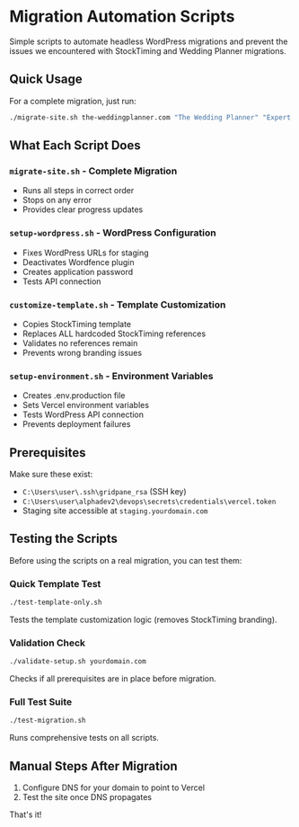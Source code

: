 # Migration Automation Scripts

Simple scripts to automate headless WordPress migrations and prevent the issues we encountered with StockTiming and Wedding Planner migrations.

## Quick Usage

For a complete migration, just run:

```bash
./migrate-site.sh the-weddingplanner.com "The Wedding Planner" "Expert Wedding Planning & Celebration Ideas"
```

## What Each Script Does

### `migrate-site.sh` - Complete Migration
- Runs all steps in correct order
- Stops on any error
- Provides clear progress updates

### `setup-wordpress.sh` - WordPress Configuration  
- Fixes WordPress URLs for staging
- Deactivates Wordfence plugin
- Creates application password
- Tests API connection

### `customize-template.sh` - Template Customization
- Copies StockTiming template
- Replaces ALL hardcoded StockTiming references
- Validates no references remain
- Prevents wrong branding issues

### `setup-environment.sh` - Environment Variables
- Creates .env.production file
- Sets Vercel environment variables  
- Tests WordPress API connection
- Prevents deployment failures

## Prerequisites

Make sure these exist:
- `C:\Users\user\.ssh\gridpane_rsa` (SSH key)
- `C:\Users\user\alphadev2\devops\secrets\credentials\vercel.token`
- Staging site accessible at `staging.yourdomain.com`

## Testing the Scripts

Before using the scripts on a real migration, you can test them:

### Quick Template Test
```bash
./test-template-only.sh
```
Tests the template customization logic (removes StockTiming branding).

### Validation Check  
```bash
./validate-setup.sh yourdomain.com
```
Checks if all prerequisites are in place before migration.

### Full Test Suite
```bash
./test-migration.sh
```
Runs comprehensive tests on all scripts.

## Manual Steps After Migration

1. Configure DNS for your domain to point to Vercel
2. Test the site once DNS propagates

That's it!